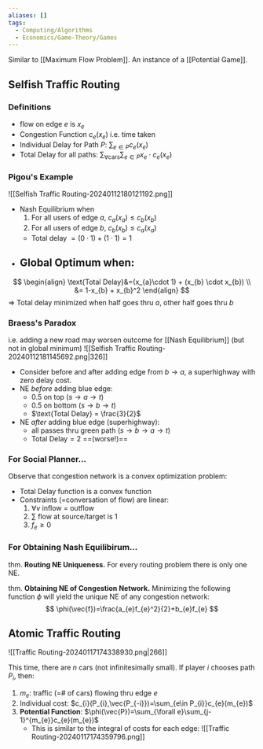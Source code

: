 ```yaml
---
aliases: []
tags:
  - Computing/Algorithms
  - Economics/Game-Theory/Games
---
```

Similar to [[Maximum Flow Problem]]. An instance of a [[Potential Game]].
## Selfish Traffic Routing

### Definitions
- flow on edge $e$ is $x_{e}$
- Congestion Function $c_{e}(x_{e})$ i.e. time taken
- Individual Delay for Path $P$: $\sum_{e \in P}c_{e}(x_{e})$
- Total Delay for all paths: $\sum_{\forall \text{cars}}\sum_{e \in P}x_{e} \cdot c_{e}(x_{e})$

### Pigou's Example
![[Selfish Traffic Routing-20240112180121192.png]]

- Nash Equilibrium when
	1. For all users of edge $a$, $c_{a}(x_{a})\leq c_{b}(x_{b})$
	2. For all users of edge $b$, $c_{b}(x_{b})\leq c_{a}(x_{a})$
	- Total delay $=(0\cdot1)+(1 \cdot 1)=1$
- Global Optimum when:
	- 
$$
\begin{align}
\text{Total Delay}&=(x_{a}\cdot 1) + (x_{b} \cdot x_{b}) \\
&= 1-x_{b} + x_{b}^2
\end{align}
$$
⇒ Total delay minimized when half goes thru $a$, other half goes thru $b$
### Braess's Paradox
i.e. adding a new road may worsen outcome for [[Nash Equilibrium]]  (but not in global minimum)
![[Selfish Traffic Routing-20240112181145692.png|326]]
- Consider before and after adding edge from $b\to a$, a superhighway with zero delay cost.
- NE *before* adding blue edge:
	- $0.5$ on top ($s\to a\to t$)
	- $0.5$ on bottom ($s\to b\to t$)
	- $\text{Total Delay} = \frac{3}{2}$
- NE *after* adding blue edge (superhighway):
	- all passes thru green path ($s\to b\to a\to t$)
	- $\text{Total Delay}=2$ ==(worse!)==
### For Social Planner...
 Observe that congestion network is a convex optimization problem:
- Total Delay function is a convex function
- Constraints (=conversation of flow) are linear:
	1. $\forall v$ inflow = outflow
	2. $\sum$ flow at source/target is $1$
	3. $f_{e}\geq 0$
### For Obtaining Nash Equilibirum...
thm. **Routing NE Uniqueness.** For every routing problem there is only one NE.

thm. **Obtaining NE of Congestion Network.** Minimizing the following function $\phi$ will yield the unique NE of any congestion network: 
$$
\phi(\vec{f})=\frac{a_{e}f_{e}^2}{2}+b_{e}f_{e}
$$

## Atomic Traffic Routing

![[Traffic Routing-20240117174338930.png|266]]

This time, there are $n$ cars (not infinitesimally small). If player $i$ chooses path $P_{i}$, then:
1. $m_{e}$: traffic (=# of cars) flowing thru edge $e$
2. Individual cost: $c_{i}(P_{i},\vec{P_{-i}})=\sum_{e\in P_{i}}c_{e}(m_{e})$
3. **Potential Function**: $\phi(\vec{P})=\sum_{\forall e}\sum_{j-1}^{m_{e}}c_{e}(m_{e})$
	- This is similar to the integral of costs for each edge: ![[Traffic Routing-20240117174359796.png]]
